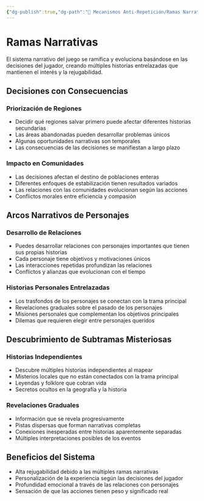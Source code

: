 ```yaml
---
{"dg-publish":true,"dg-path":"🔄 Mecanismos Anti-Repetición/Ramas Narrativas.md","permalink":"/mecanismos-anti-repeticion/ramas-narrativas/","dgPassFrontmatter":true}
---
```



# Ramas Narrativas

El sistema narrativo del juego se ramifica y evoluciona basándose en las decisiones del jugador, creando múltiples historias entrelazadas que mantienen el interés y la rejugabilidad.

## Decisiones con Consecuencias

### Priorización de Regiones
- Decidir qué regiones salvar primero puede afectar diferentes historias secundarias
- Las áreas abandonadas pueden desarrollar problemas únicos
- Algunas oportunidades narrativas son temporales
- Las consecuencias de las decisiones se manifiestan a largo plazo

### Impacto en Comunidades
- Las decisiones afectan el destino de poblaciones enteras
- Diferentes enfoques de estabilización tienen resultados variados
- Las relaciones con las comunidades evolucionan según las acciones
- Conflictos morales entre eficiencia y compasión

## Arcos Narrativos de Personajes

### Desarrollo de Relaciones
- Puedes desarrollar relaciones con personajes importantes que tienen sus propias historias
- Cada personaje tiene objetivos y motivaciones únicos
- Las interacciones repetidas profundizan las relaciones
- Conflictos y alianzas que evolucionan con el tiempo

### Historias Personales Entrelazadas
- Los trasfondos de los personajes se conectan con la trama principal
- Revelaciones graduales sobre el pasado de los personajes
- Misiones personales que complementan los objetivos principales
- Dilemas que requieren elegir entre personajes queridos

## Descubrimiento de Subtramas Misteriosas

### Historias Independientes
- Descubre múltiples historias independientes al mapear
- Misterios locales que no están conectados con la trama principal
- Leyendas y folklore que cobran vida
- Secretos ocultos en la geografía y la historia

### Revelaciones Graduales
- Información que se revela progresivamente
- Pistas dispersas que forman narrativas completas
- Conexiones inesperadas entre historias aparentemente separadas
- Múltiples interpretaciones posibles de los eventos

## Beneficios del Sistema
- Alta rejugabilidad debido a las múltiples ramas narrativas
- Personalización de la experiencia según las decisiones del jugador
- Profundidad emocional a través de las relaciones con personajes
- Sensación de que las acciones tienen peso y significado real